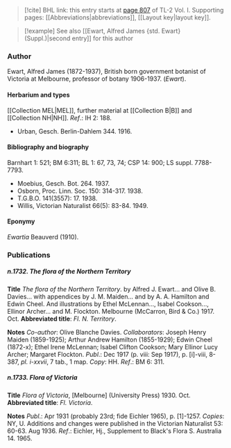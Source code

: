 > [!cite] BHL link: this entry starts at [page 807](https://www.biodiversitylibrary.org/item/103414#page/855/mode/1up) of TL-2 Vol. I.
> Supporting pages: [[Abbreviations|abbreviations]], [[Layout key|layout key]].

> [!example] See also [[Ewart, Alfred James {std. Ewart} (Suppl.)|second entry]] for this author

### Author

Ewart, Alfred James (1872-1937), British born government botanist of Victoria at Melbourne, professor of botany 1906-1937. (*Ewart*).

#### Herbarium and types

[[Collection MEL|MEL]], further material at [[Collection B|B]] and [[Collection NH|NH]].
*Ref*.: IH 2: 188.
- Urban, Gesch. Berlin-Dahlem 344. 1916.

#### Bibliography and biography

Barnhart 1: 521; BM 6:311; BL 1: 67, 73, 74; CSP 14: 900; LS suppl. 7788-7793.
- Moebius, Gesch. Bot. 264. 1937.
- Osborn, Proc. Linn. Soc. 150: 314-317. 1938.
- T.G.B.O. 141(3557): 17. 1938.
- Willis, Victorian Naturalist 66(5): 83-84. 1949.

#### Eponymy

*Ewartia* Beauverd (1910).

### Publications

##### n.1732. The flora of the Northern Territory

**Title**
*The flora of the Northern Territory*. by Alfred J. Ewart... and Olive B. Davies... with appendices by J. M. Maiden... and by A. A. Hamilton and Edwin Cheel. And illustrations by Ethel McLennan..., Isabel Cookson..., Ellinor Archer... and M. Flockton. Melbourne (McCarron, Bird & Co.) 1917. Oct.
**Abbreviated title**: *Fl. N. Territory*.

**Notes**
*Co-author*: Olive Blanche Davies.
*Collaborators*: Joseph Henry Maiden (1859-1925); Arthur Andrew Hamilton (1855-1929); Edwin Cheel (1872-x); Ethel Irene McLennan; Isabel Clifton Cookson; Mary Ellinor Lucy Archer; Margaret Flockton.
*Publ*.: Dec 1917 (p. viii: Sep 1917), p. \[i\]-viii, 8-387, *pl. i-xxvii*, 7 tab., 1 map. *Copy*: HH.
*Ref*.: BM 6: 311.

##### n.1733. Flora of Victoria

**Title**
*Flora of Victoria*, \[Melbourne\] (University Press) 1930. Oct.
**Abbreviated title**: *Fl. Victoria*.

**Notes**
*Publ*.: Apr 1931 (probably 23rd; fide Eichler 1965), p. \[1\]-1257. *Copies*: NY, U. Additions and changes were published in the Victorian Naturalist 53: 60-63. Aug 1936.
*Ref*.: Eichler, Hj., Supplement to Black's Flora S. Australia 14. 1965.

